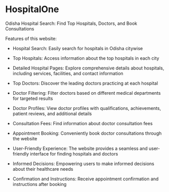 # HospitalOne
Odisha Hospital Search: Find Top Hospitals, Doctors, and Book Consultations

Features of this website:
- Hospital Search: Easily search for hospitals in Odisha citywise
- Top Hospitals: Access information about the top hospitals in each city
- Detailed Hospital Pages: Explore comprehensive details about hospitals, including services, facilities, and contact information
- Top Doctors: Discover the leading doctors practicing at each hospital
- Doctor Filtering: Filter doctors based on different medical departments for targeted results
- Doctor Profiles: View doctor profiles with qualifications, achievements, patient reviews, and additional details
- Consultation Fees: Find information about doctor consultation fees
- Appointment Booking: Conveniently book doctor consultations through the website


- User-Friendly Experience: The website provides a seamless and user-friendly interface for finding hospitals and doctors
- Informed Decisions: Empowering users to make informed decisions about their healthcare needs
- Confirmation and Instructions: Receive appointment confirmation and instructions after booking
